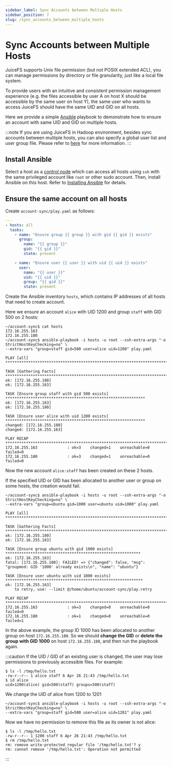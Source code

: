 ```yaml
---
sidebar_label: Sync Accounts between Multiple Hosts
sidebar_position: 7
slug: /sync_accounts_between_multiple_hosts
---
```


# Sync Accounts between Multiple Hosts

JuiceFS supports Unix file permission (but not POSIX extended ACL), you can manage permissions by directory or file granularity, just like a local file system.

To provide users with an intuitive and consistent permission management experience (e.g. the files accessible by user A on host X should be accessible by the same user on host Y), the same user who wants to access JuiceFS should have the same UID and GID on all hosts.

Here we provide a simple [Ansible](https://www.ansible.com/community) playbook to demonstrate how to ensure an account with same UID and GID on multiple hosts.

:::note
If you are using JuiceFS in Hadoop environment, besides sync accounts between multiple hosts, you can also specify a global user list and user group file. Please refer to [here](../deployment/hadoop_java_sdk.md#other-configurations) for more information.
:::

## Install Ansible

Select a host as a [control node](https://docs.ansible.com/ansible/latest/installation_guide/intro_installation.html#managed-node-requirements) which can access all hosts using `ssh` with the same privileged account like `root` or other sudo account. Then, install Ansible on this host. Refer to [Installing Ansible](https://docs.ansible.com/ansible/latest/installation_guide/intro_installation.html#installing-ansible) for details.



## Ensure the same account on all hosts

Create `account-sync/play.yaml` as follows:

```yaml
---
- hosts: all
  tasks:
    - name: "Ensure group {{ group }} with gid {{ gid }} exists"
      group:
        name: "{{ group }}"
        gid: "{{ gid }}"
        state: present

    - name: "Ensure user {{ user }} with uid {{ uid }} exists"
      user:
        name: "{{ user }}"
        uid: "{{ uid }}"
        group: "{{ gid }}"
        state: present
```



Create the Ansible inventory `hosts`, which contains IP addresses of all hosts that need to create account.

Here we ensure an account `alice` with UID 1200 and group `staff` with GID 500 on 2 hosts:

```shell
~/account-sync$ cat hosts
172.16.255.163
172.16.255.180
~/account-sync$ ansible-playbook -i hosts -u root --ssh-extra-args "-o StrictHostKeyChecking=no" \
--extra-vars "group=staff gid=500 user=alice uid=1200" play.yaml

PLAY [all] ************************************************************************************************

TASK [Gathering Facts] ************************************************************************************
ok: [172.16.255.180]
ok: [172.16.255.163]

TASK [Ensure group staff with gid 500 exists] *************************************************************
ok: [172.16.255.163]
ok: [172.16.255.180]

TASK [Ensure user alice with uid 1200 exists] *************************************************************
changed: [172.16.255.180]
changed: [172.16.255.163]

PLAY RECAP ************************************************************************************************
172.16.255.163             : ok=3    changed=1    unreachable=0    failed=0
172.16.255.180             : ok=3    changed=1    unreachable=0    failed=0
```

Now the new account `alice:staff` has been created on these 2 hosts.

If the specified UID or GID has been allocated to another user or group on some hosts, the creation would fail.

```shell
~/account-sync$ ansible-playbook -i hosts -u root --ssh-extra-args "-o StrictHostKeyChecking=no" \
--extra-vars "group=ubuntu gid=1000 user=ubuntu uid=1000" play.yaml

PLAY [all] ************************************************************************************************

TASK [Gathering Facts] ************************************************************************************
ok: [172.16.255.180]
ok: [172.16.255.163]

TASK [Ensure group ubuntu with gid 1000 exists] ***********************************************************
ok: [172.16.255.163]
fatal: [172.16.255.180]: FAILED! => {"changed": false, "msg": "groupmod: GID '1000' already exists\n", "name": "ubuntu"}

TASK [Ensure user ubuntu with uid 1000 exists] ************************************************************
ok: [172.16.255.163]
	to retry, use: --limit @/home/ubuntu/account-sync/play.retry

PLAY RECAP ************************************************************************************************
172.16.255.163             : ok=3    changed=0    unreachable=0    failed=0
172.16.255.180             : ok=1    changed=0    unreachable=0    failed=1
```

In the above example, the group ID 1000 has been allocated to another group on host `172.16.255.180`. So we should **change the GID**  or **delete the group with GID 1000** on host `172.16.255.180`, and then run the playbook again.

:::caution
If the UID / GID of an existing user is changed, the user may lose permissions to previously accessible files. For example:

```shell
$ ls -l /tmp/hello.txt
-rw-r--r-- 1 alice staff 6 Apr 26 21:43 /tmp/hello.txt
$ id alice
uid=1200(alice) gid=500(staff) groups=500(staff)
```

We change the UID of alice from 1200 to 1201

```shell
~/account-sync$ ansible-playbook -i hosts -u root --ssh-extra-args "-o StrictHostKeyChecking=no" \
--extra-vars "group=staff gid=500 user=alice uid=1201" play.yaml
```

Now we have no permission to remove this file as its owner is not alice:

```shell
$ ls -l /tmp/hello.txt
-rw-r--r-- 1 1200 staff 6 Apr 26 21:43 /tmp/hello.txt
$ rm /tmp/hello.txt
rm: remove write-protected regular file '/tmp/hello.txt'? y
rm: cannot remove '/tmp/hello.txt': Operation not permitted
```
:::
